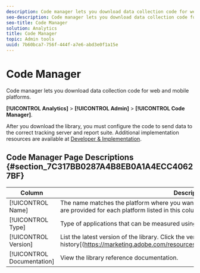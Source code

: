 ```yaml
---
description: Code manager lets you download data collection code for web and mobile platforms.
seo-description: Code manager lets you download data collection code for web and mobile platforms.
seo-title: Code Manager
solution: Analytics
title: Code Manager
topic: Admin tools
uuid: 7b60bca7-756f-444f-a7e6-abd3e0f1a15e
---
```


# Code Manager

Code manager lets you download data collection code for web and mobile platforms.

 **[!UICONTROL Analytics]** > **[!UICONTROL Admin]** > **[!UICONTROL Code Manager]**.

After you download the library, you must configure the code to send data to the correct tracking server and report suite. Additional implementation resources are available at [Developer & Implementation](../../admin/data-collection/developer.md#concept_0151FC2D93434EE6BB3300D7F1A33E4A).

## Code Manager Page Descriptions {#section_7C317BB0287A4B8EB0A1A4ECC40627BF}

| Column  | Description  |
|--- |--- |
|[!UICONTROL Name]|The name matches the platform where you want to enable data collection. Native libraries are provided for each platform listed in this column.|
|[!UICONTROL Type]|Type of applications that can be measured using each library.|
|[!UICONTROL Version]|List the latest version of the library. Click the version number to view the [release history[(https://marketing.adobe.com/resources/help/en_US/sc/appmeasurement/release/)].|
|[!UICONTROL Documentation]|View the library reference documentation.|
